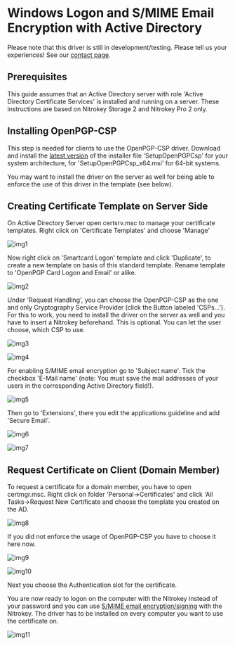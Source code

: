 # Windows Logon and S/MIME Email Encryption with Active Directory

Please note that this driver is still in development/testing. Please tell us your experiences! See our [contact page](https://www.nitrokey.com/contact).

## Prerequisites

This guide assumes that an Active Directory server with role 'Active Directory Certificate Services' is installed and running on a server. These instructions are based on Nitrokey Storage 2 and Nitrokey Pro 2 only.

## Installing OpenPGP-CSP

This step is needed for clients to use the OpenPGP-CSP driver. Download and install the [latest version](https://github.com/vletoux/OpenPGP-CSP/releases/tag/1.3) of the installer file 'SetupOpenPGPCsp' for your system architecture, for 'SetupOpenPGPCsp_x64.msi' for 64-bit systems.

You may want to install the driver on the server as well for being able to enforce the use of this driver in the template (see below).

## Creating Certificate Template on Server Side

On Active Directory Server open certsrv.msc to manage your certificate templates. Right click on 'Certificate Templates' and choose 'Manage'

![img1](./images/windows-logon-and-smime-email-encryption-with-active-directory/1.png)

Now right click on 'Smartcard Logon' template and click 'Duplicate', to create a new template on basis of this standard template. Rename template to 'OpenPGP Card Logon and Email' or alike.

![img2](./images/windows-logon-and-smime-email-encryption-with-active-directory/2.png)

Under 'Request Handling', you can choose the OpenPGP-CSP as the one and only Cryptography Service Provider (click the Button labeled 'CSPs...'). For this to work, you need to install the driver on the server as well and you have to insert a Nitrokey beforehand. This is optional. You can let the user choose, which CSP to use.

![img3](./images/windows-logon-and-smime-email-encryption-with-active-directory/3.png)

![img4](./images/windows-logon-and-smime-email-encryption-with-active-directory/4.png)

For enabling S/MIME email encryption go to 'Subject name'. Tick the checkbox 'E-Mail name' (note: You must save the mail addresses of your users in the corresponding Active Directory field!).

![img5](./images/windows-logon-and-smime-email-encryption-with-active-directory/5.png)

Then go to 'Extensions', there you edit the applications guideline and add 'Secure Email'.

![img6](./images/windows-logon-and-smime-email-encryption-with-active-directory/6.png)

![img7](./images/windows-logon-and-smime-email-encryption-with-active-directory/7.png)

## Request Certificate on Client (Domain Member)

To request a certificate for a domain member, you have to open certmgr.msc. Right click on folder 'Personal->Certificates' and click 'All Tasks->Request New Certificate and choose the template you created on the AD.

![img8](./images/windows-logon-and-smime-email-encryption-with-active-directory/8.png)

If you did not enforce the usage of OpenPGP-CSP you have to choose it here now.

![img9](./images/windows-logon-and-smime-email-encryption-with-active-directory/9.png)

![img10](./images/windows-logon-and-smime-email-encryption-with-active-directory/10.png)

Next you choose the Authentication slot for the certificate.

You are now ready to logon on the computer with the Nitrokey instead of your password and you can use [S/MIME email encryption/signing](https://www.nitrokey.com/documentation/smime-email-encryption) with the Nitrokey. The driver has to be installed on every computer you want to use the certificate on.

![img11](./images/windows-logon-and-smime-email-encryption-with-active-directory/11.png)
